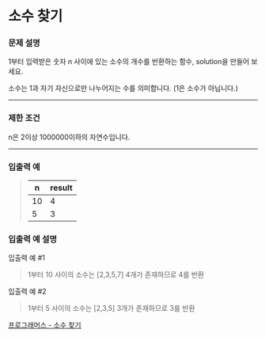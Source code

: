 # 소수 찾기

### 문제 설명

1부터 입력받은 숫자 n 사이에 있는 소수의 개수를 반환하는 함수, solution을 만들어 보세요.

소수는 1과 자기 자신으로만 나누어지는 수를 의미합니다.
(1은 소수가 아닙니다.)

---

### 제한 조건

n은 2이상 1000000이하의 자연수입니다.

---

### 입출력 예

> | n   | result |
> | --- | ------ |
> | 10  | 4      |
> | 5   | 3      |

### 입출력 예 설명

입출력 예 #1

> 1부터 10 사이의 소수는 [2,3,5,7] 4개가 존재하므로 4를 반환

입출력 예 #2

> 1부터 5 사이의 소수는 [2,3,5] 3개가 존재하므로 3를 반환

[프로그래머스 - 소수 찾기](https://programmers.co.kr/learn/courses/30/lessons/12921)
